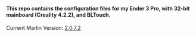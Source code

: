 #### This repo contains the configuration files for my Ender 3 Pro, with 32-bit mainboard (Creality 4.2.2), and BLTouch.


Current Marlin Version: [2.0.7.2](https://github.com/MarlinFirmware/Marlin/archive/2.0.x.zip)



